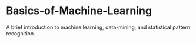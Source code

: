 # Basics-of-Machine-Learning
A brief introduction to machine learning, data-mining, and statistical pattern recognition.
